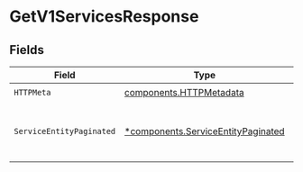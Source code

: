 # GetV1ServicesResponse


## Fields

| Field                                                                                   | Type                                                                                    | Required                                                                                | Description                                                                             |
| --------------------------------------------------------------------------------------- | --------------------------------------------------------------------------------------- | --------------------------------------------------------------------------------------- | --------------------------------------------------------------------------------------- |
| `HTTPMeta`                                                                              | [components.HTTPMetadata](../../models/components/httpmetadata.md)                      | :heavy_check_mark:                                                                      | N/A                                                                                     |
| `ServiceEntityPaginated`                                                                | [*components.ServiceEntityPaginated](../../models/components/serviceentitypaginated.md) | :heavy_minus_sign:                                                                      | List all of the services that have been added to the organization.                      |